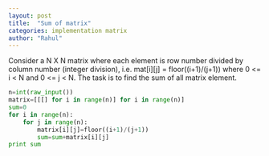 ```yaml
---
layout: post
title:  "Sum of matrix"
categories: implementation matrix
author: "Rahul"
---
```

Consider a N X N matrix where each element is row number divided by column number (integer division), 
i.e. mat[i][j] = floor((i+1)/(j+1)) where 0 <= i < N and 0 <= j < N.
The task is to find the sum of all matrix element.

```python
n=int(raw_input())
matrix=[[[] for i in range(n)] for i in range(n)]
sum=0
for i in range(n):
    for j in range(n):
        matrix[i][j]=floor((i+1)/(j+1))
        sum=sum+matrix[i][j]
print sum

```
